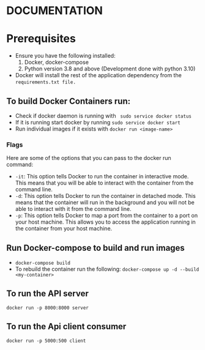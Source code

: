 # DOCUMENTATION 

# Prerequisites
- Ensure you have the following installed:
    1. Docker, docker-compose
    2. Python version 3.8  and above (Development done with python 3.10)
- Docker will install the rest of the application dependency from the `requirements.txt file.`

## To build Docker Containers run:
- Check if docker daemon is running with ` sudo service docker status`
- If it is running start docker by running  `sudo service docker start`
- Run individual images if it exists with `docker run <image-name>`

### Flags
Here are some of the options that you can pass to the docker run command:

* `-it`: This option tells Docker to run the container in interactive mode. This means that you will be able to interact with the container from the command line.
* `-d`: This option tells Docker to run the container in detached mode. This means that the container will run in the background and you will not be able to interact with it from the command line.
* `-p`: This option tells Docker to map a port from the container to a port on your host machine. This allows you to access the application running in the container from your host machine.
## Run Docker-compose to build and run images
- `docker-compose build`
- To rebuild the container run the following: `docker-compose up -d --build <my-container>`

## To run the API server
`docker run -p 8000:8000 server`

## To run the Api client consumer
`docker run -p 5000:500 client`


